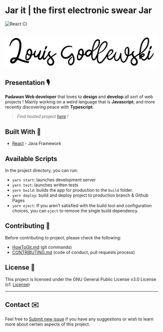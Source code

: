 # Jar it | the first electronic swear Jar

![React CI](https://github.com/louiiuol/jar-it/workflows/Spring%20CI/badge.svg)

## ![Louis Godlewski's banner](../logo.svg)

## Presentation 🎙

<strong>Padawan Web developer</strong> that loves to <strong> design </strong> and <strong> develop </strong> all sort of web projects ! Mainly working on a weird language that is <strong>Javascript</strong>, and  more recently discovering peace with <strong>Typescript</strong>.

> *Find hosted project [here](https://louiiuol.github.io/louiiuol/) !*

## Built With 🚀

* [React](https://spring.io/) - Java Framework

## Available Scripts

In the project directory, you can run:

* `yarn start`: launches development server
* `yarn test`: launches written tests
* `yarn build`: builds the app for production to the `build` folder.
* `yarn deploy`: build and deploy project to production branch & Github Pages
* `yarn eject`: If you aren’t satisfied with the build tool and configuration choices, you can `eject` to remove the single build dependency.

## Contributing 🙌

Before contributing to project, please check the following:

* [HowToGit.md](https://gist.github.com/louiiuol/2697f8217853689fef9173e4eaad5386#versioning-how-to-git) (git commands)
* [CONTRIBUTING.md](https://gist.github.com/louiiuol/f1ca9436c877c85f39f20e683ed64156) (code of conduct,  pull requests process)

## License 💼

This project is licensed under the GNU General Public License v3.0 License (cf. [License](LICENSE.md))

***

## Contact ✉️

Feel free to [Submit new issue](https://github.com/louiiuol/louiiuol/issues) if you have any suggestions or wish to learn more about certain aspects of this project.

